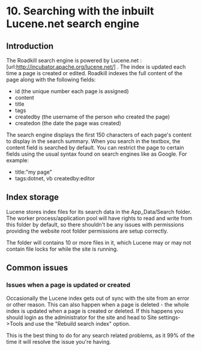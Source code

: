 # 10. Searching with the inbuilt Lucene.net search engine

## Introduction
The Roadkill search engine is powered by Lucene.net : [url:http://incubator.apache.org/lucene.net/] . The index is updated each time a page is created or edited. Roadkill indexes the full content of the page along with the following fields:

* id (the unique number each page is assigned)
* content
* title 
* tags
* createdby (the username of the person who created the page)
* createdon (the date the page was created)

The search engine displays the first 150 characters of each page's content to display in the search summary. When you search in the textbox, the content field is searched by default. You can restrict the page to certain fields using the usual syntax found on search engines like as Google. For example:

* title:"my page"
* tags:dotnet, vb createdby:editor

## Index storage
Lucene stores index files for its search data in the App_Data/Search folder. The worker process/application pool will have rights to read and write from this folder by default, so there shouldn't be any issues with permissions providing the website root folder permissions are setup correctly.

The folder will contains 10 or more files in it, which Lucene may or may not contain file locks for while the site is running.

## Common issues

### Issues when a page is updated or created
Occasionally the Lucene index gets out of sync with the site from an error or other reason. This can also happen when a page is deleted - the whole index is updated when a page is created or deleted. If this happens you should login as the administrator for the site and head to Site settings->Tools and use the "Rebuild search index" option.

This is the best thing to do for any search related problems, as it 99% of the time it will resolve the issue you're having.